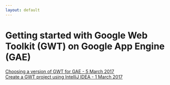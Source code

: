```yaml
---
layout: default
---
```


# [](#header-1)Getting started with Google Web Toolkit (GWT) on Google App Engine (GAE)

[Choosing a version of GWT for GAE - 5 March 2017](which-gwt-on-gae)  
[Create a GWT project using IntelliJ IDEA - 1 March 2017](intelliJ-basic-project)  
